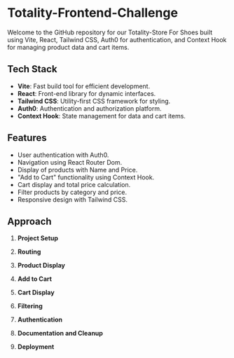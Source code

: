 # Totality-Frontend-Challenge

Welcome to the GitHub repository for our Totality-Store For Shoes built using Vite, React, Tailwind CSS, Auth0 for authentication, and Context Hook for managing product data and cart items.

## Tech Stack

- **Vite**: Fast build tool for efficient development.
- **React**: Front-end library for dynamic interfaces.
- **Tailwind CSS**: Utility-first CSS framework for styling.
- **Auth0**: Authentication and authorization platform.
- **Context Hook**: State management for data and cart items.

## Features

- User authentication with Auth0.
- Navigation using React Router Dom.
- Display of products with Name and Price.
- "Add to Cart" functionality using Context Hook.
- Cart display and total price calculation.
- Filter products by category and price.
- Responsive design with Tailwind CSS.

## Approach

1. **Project Setup**

2. **Routing**

3. **Product Display**

4. **Add to Cart**

5. **Cart Display**

6. **Filtering**

7. **Authentication**

8. **Documentation and Cleanup**

9. **Deployment**



